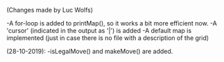 (Changes made by Luc Wolfs)

-A for-loop is added to printMap(), so it works a bit more efficient now. 
-A 'cursor' (indicated in the output as '|') is added
-A default map is implemented (just in case there is no file with a description of the grid)


(28-10-2019):
-isLegalMove() and makeMove() are added.

